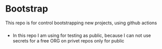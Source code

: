 # Bootstrap

This repo is for control bootstrapping new projects, using github actions


###
- In this repo I am using for testing as public, because I can not use secrets for a free ORG on privet repos only for public